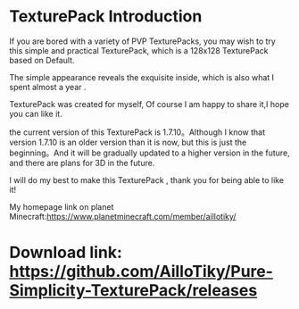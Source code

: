 # TexturePack Introduction

If you are bored with a variety of PVP TexturePacks, you may wish to try this simple and practical TexturePack, which is a 128x128 TexturePack based on Default. 

The simple appearance reveals the exquisite inside, which is also what I spent almost a year .

TexturePack was created for myself, Of course I am happy to share it,I hope you can like it.

the current version of this TexturePack is 1.7.10。Although I know that version 1.7.10 is an older version than it is now, but this is just the beginning。And it will be gradually updated to a higher version in the future, and there are plans for 3D in the future.

I will do my best to make this TexturePack , thank you for being able to like it!


My homepage link on planet Minecraft:https://www.planetminecraft.com/member/aillotiky/
# Download link: https://github.com/AilloTiky/Pure-Simplicity-TexturePack/releases
